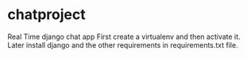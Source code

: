 # chatproject
Real Time django chat app
First create a virtualenv and then activate it. Later install django and the other requirements in requirements.txt file.
